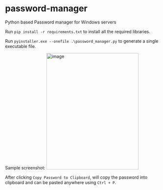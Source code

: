 # password-manager
Python based Password manager for Windows servers

Run `pip install -r requirements.txt` to install all the required libraries.

Run `pyinstaller.exe --onefile .\password_manager.py` to generate a single executable file.

Sample screenshot:
<img width="301" height="380" alt="image" src="https://github.com/user-attachments/assets/65b6b5bd-65b4-469a-bb50-14ffa65e221e" />

After clicking `Copy Password to Clipboard`, will copy the password into clipboard and can be pasted anywhere using `Ctrl + P`.
